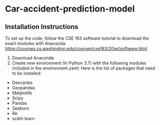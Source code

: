 # Car-accident-prediction-model

## Installation Instructions
To set up the code, follow the CSE 163 software tutorial to download the exact modules with Anaconda:
https://courses.cs.washington.edu/courses/cse163/20wi/software.html

1. Download Anaconda
2. Create new environment (In Python 3.7) with the following modules included in the environment.yaml:
Here is the list of packages that need to be installed:
* Descartes
* Geopandas
* Matplotlib
* Scipy
* Pandas
* Seaborn
* Re
* scikit-learn
 
